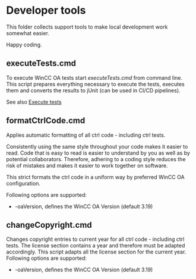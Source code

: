 # Developer tools

This folder collects support tools to make local development work somewhat easier.

Happy coding.

## executeTests.cmd

To execute WinCC OA tests start *executeTests.cmd* from command line.
This script prepares everything necessary to execute the tests, executes them and converts the results to jUnit (can be used in CI/CD pipelines).

See also [Execute tests](../WinCC_OA_Test/readme.md)

## formatCtrlCode.cmd

Applies automatic formatting of all ctrl code - including ctrl tests.

Consistently using the same style throughout your code makes it easier to read. Code that is easy to read is easier to understand by you as well as by potential collaborators. Therefore, adhering to a coding style reduces the risk of mistakes and makes it easier to work together on software.

This strict formats the ctrl code in a uniform way by preferred WinCC OA configuration.

Following options are supported:

+ -oaVersion, defines the WinCC OA Version (default 3.19)

## changeCopyright.cmd

Changes copyright entries to current year for all ctrl code - including ctrl tests.
The license section contains a year and therefore must be adapted accordingly.
This script adapts all the license section for the current year.
Following options are supported:

+ -oaVersion, defines the WinCC OA Version (default 3.19)
